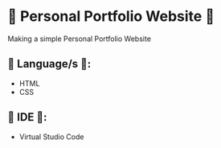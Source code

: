 # 🌱 Personal Portfolio Website 🌱
Making a simple Personal Portfolio Website 

## 🌱 Language/s 🌱:
* HTML
* CSS

## 🌱 IDE 🌱: 
* Virtual Studio Code

